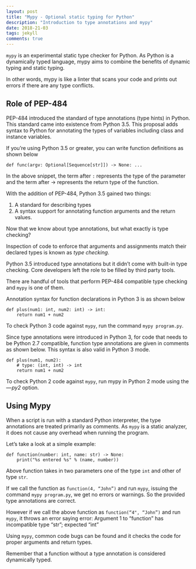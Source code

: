 ```yaml
---
layout: post
title: "Mypy - Optional static typing for Python"
description: "Introduction to type annotations and mypy"
date: 2018-21-03
tags: jekyll
comments: true
---
```


`mypy` is an experimental static type checker for Python. As Python is a dynamically typed language, mypy aims to combine the benefits of dynamic typing and static typing.

In other words, mypy is like a linter that scans your code and prints out errors if there are any type conflicts.

## Role of PEP-484
PEP-484 introduced the standard of type annotations (type hints) in Python. This standard came into existence from Python 3.5. This proposal adds syntax to Python for annotating the types of variables including class and instance variables.

If you’re using Python 3.5 or greater, you can write function definitions as shown below

```
def func(argv: Optional[Sequence[str]]) -> None: ...
```

In the above snippet, the term after `:` represents the type of the parameter and the term after -> represents the return type of the function.

With the addition of PEP-484, Python 3.5 gained two things:

1. A standard for describing types
2. A syntax support for annotating function arguments and the return values.

Now that we know about type annotations, but what exactly is type checking?

Inspection of code to enforce that arguments and assignments match their declared types is known as *type checking*.

Python 3.5 introduced type annotations but it didn’t come with built-in type checking. Core developers left the role to be filled by third party tools.

There are handful of tools that perform PEP-484 compatible type checking and `mypy` is one of them.

Annotation syntax for function declarations in Python 3 is as shown below

```
def plus(num1: int, num2: int) -> int:
    return num1 + num2
```

To check Python 3 code against `mypy`, run the command `mypy program.py`.

Since type annotations were introduced in Python 3, for code that needs to be Python 2.7 compatible, function type annotations are given in comments as shown below. This syntax is also valid in Python 3 mode.

```
def plus(num1, num2):
    # type: (int, int) -> int
    return num1 + num2
```

To check Python 2 code against `mypy`, run mypy in Python 2 mode using the *— py2* option.



## Using Mypy

When a script is run with a standard Python interpreter, the type annotations are treated primarily as comments. As `mypy` is a static analyzer, it does not cause any overhead when running the program.

Let’s take a look at a simple example:

```
def function(number: int, name: str) -> None:
	print("%s entered %s" % (name, number))
```

Above function takes in two parameters one of the type `int` and other of type `str`.

If we call the function as `function(4, “John”)` and run `mypy`, issuing the command `mypy program.py`, we get no errors or warnings. So the provided type annotations are correct.

However if we call the above function as `function(“4", “John”)` and run `mypy`, it throws an error saying error: Argument 1 to “function” has incompatible type “str”; expected “int”

Using `mypy`, common code bugs can be found and it checks the code for proper arguments and return types.

Remember that a function without a type annotation is considered dynamically typed.
